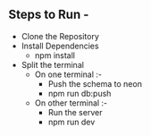 ## Steps to Run -
- Clone the Repository
- Install Dependencies
  - npm install
- Split the terminal
  - On one terminal :-
    - Push the schema to neon
    - npm run db:push
  - On other terminal :-
     - Run the server
     - npm run dev
